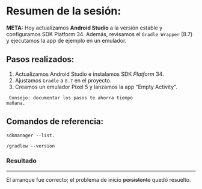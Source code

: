 # Resumen de la sesión:
**META:**
Hoy actualizamos **Android Studio** a la versión estable y configuramos SDK Platform 34.
Además, revisamos el <code>Gradle Wrapper</code> (8.7) y ejecutamos la app de ejemplo en un emulador.

## Pasos realizados:
1. Actualizamos Android Studio e instalamos SDK *Platform* 34.
2. Ajustamos ``Gradle`` a <code>8.7</code> en el proyecto.
3. Creamos un emulador Pixel 5 y lanzamos la app “Empty Activity”.

<code> Consejo: documentar los pasos te ahorra tiempo mañana.</code>

## Comandos de referencia:
 ```
 sdkmanager --list.
 
 /gradlew --version
 
```

### Resultado
---
El arranque fue correcto; el problema de inicio ~~persistente~~ quedó resuelto.


